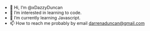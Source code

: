 - 👋 Hi, I’m @xDazzyDuncan
- 👀 I’m interested in learning to code.
- 🌱 I’m currently learning Javascript.
- 📫 How to reach me probably by email darrenaduncan@gmail.com 

<!---
xDazzyDuncan/xDazzyDuncan is a ✨ special ✨ repository because its `README.md` (this file) appears on your GitHub profile.
You can click the Preview link to take a look at your changes.
--->
